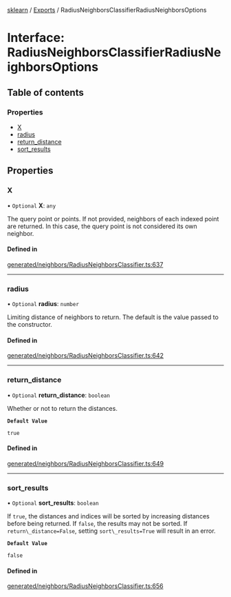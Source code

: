 [sklearn](../readme.md) / [Exports](../modules.md) / RadiusNeighborsClassifierRadiusNeighborsOptions

# Interface: RadiusNeighborsClassifierRadiusNeighborsOptions

## Table of contents

### Properties

- [X](RadiusNeighborsClassifierRadiusNeighborsOptions.md#x)
- [radius](RadiusNeighborsClassifierRadiusNeighborsOptions.md#radius)
- [return\_distance](RadiusNeighborsClassifierRadiusNeighborsOptions.md#return_distance)
- [sort\_results](RadiusNeighborsClassifierRadiusNeighborsOptions.md#sort_results)

## Properties

### X

• `Optional` **X**: `any`

The query point or points. If not provided, neighbors of each indexed point are returned. In this case, the query point is not considered its own neighbor.

#### Defined in

[generated/neighbors/RadiusNeighborsClassifier.ts:637](https://github.com/transitive-bullshit/scikit-learn-ts/blob/367336a/packages/sklearn/src/generated/neighbors/RadiusNeighborsClassifier.ts#L637)

___

### radius

• `Optional` **radius**: `number`

Limiting distance of neighbors to return. The default is the value passed to the constructor.

#### Defined in

[generated/neighbors/RadiusNeighborsClassifier.ts:642](https://github.com/transitive-bullshit/scikit-learn-ts/blob/367336a/packages/sklearn/src/generated/neighbors/RadiusNeighborsClassifier.ts#L642)

___

### return\_distance

• `Optional` **return\_distance**: `boolean`

Whether or not to return the distances.

**`Default Value`**

`true`

#### Defined in

[generated/neighbors/RadiusNeighborsClassifier.ts:649](https://github.com/transitive-bullshit/scikit-learn-ts/blob/367336a/packages/sklearn/src/generated/neighbors/RadiusNeighborsClassifier.ts#L649)

___

### sort\_results

• `Optional` **sort\_results**: `boolean`

If `true`, the distances and indices will be sorted by increasing distances before being returned. If `false`, the results may not be sorted. If `return\_distance=False`, setting `sort\_results=True` will result in an error.

**`Default Value`**

`false`

#### Defined in

[generated/neighbors/RadiusNeighborsClassifier.ts:656](https://github.com/transitive-bullshit/scikit-learn-ts/blob/367336a/packages/sklearn/src/generated/neighbors/RadiusNeighborsClassifier.ts#L656)
